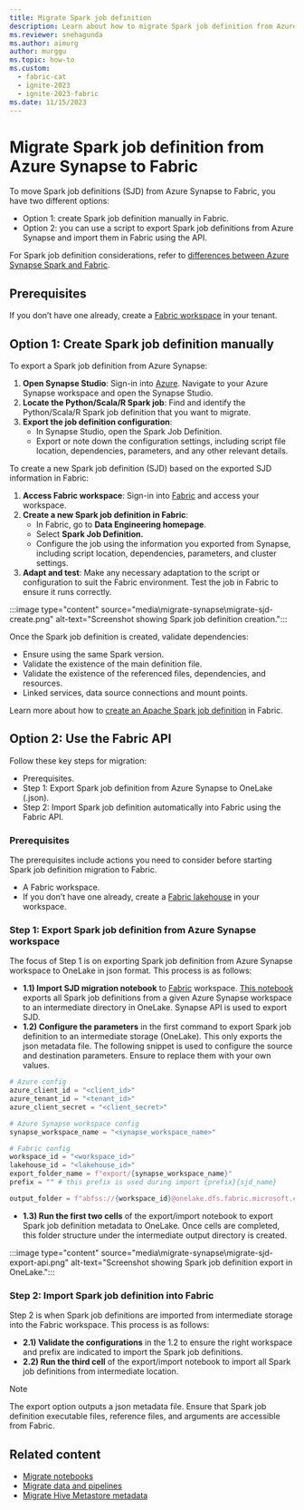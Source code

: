 ```yaml
---
title: Migrate Spark job definition
description: Learn about how to migrate Spark job definition from Azure Synapse Spark to Fabric.
ms.reviewer: snehagunda
ms.author: aimurg
author: murggu
ms.topic: how-to
ms.custom:
  - fabric-cat
  - ignite-2023
  - ignite-2023-fabric
ms.date: 11/15/2023
---
```


# Migrate Spark job definition from Azure Synapse to Fabric

To move Spark job definitions (SJD) from Azure Synapse to Fabric, you have two different options:

* Option 1: create Spark job definition manually in Fabric.
* Option 2: you can use a script to export Spark job definitions from Azure Synapse and import them in Fabric using the API.

For Spark job definition considerations, refer to [differences between Azure Synapse Spark and Fabric](comparison-between-fabric-and-azure-synapse-spark.md).

## Prerequisites

If you don’t have one already, create a [Fabric workspace](../get-started/create-workspaces.md) in your tenant.

## Option 1: Create Spark job definition manually

To export a Spark job definition from Azure Synapse:

1.	**Open Synapse Studio**: Sign-in into [Azure](https://portal.azure.com). Navigate to your Azure Synapse workspace and open the Synapse Studio.
1.	**Locate the Python/Scala/R Spark job**: Find and identify the Python/Scala/R Spark job definition that you want to migrate.
1.	**Export the job definition configuration**:
    * In Synapse Studio, open the Spark Job Definition.
    * Export or note down the configuration settings, including script file location, dependencies, parameters, and any other relevant details.

To create a new Spark job definition (SJD) based on the exported SJD information in Fabric:

1.	**Access Fabric workspace**: Sign-in into [Fabric](https://app.fabric.microsoft.com) and access your workspace.
1.	**Create a new Spark job definition in Fabric**:
    * In Fabric, go to **Data Engineering homepage**.
    * Select **Spark Job Definition.**
    * Configure the job using the information you exported from Synapse, including script location, dependencies, parameters, and cluster settings.
1.	**Adapt and test**: Make any necessary adaptation to the script or configuration to suit the Fabric environment. Test the job in Fabric to ensure it runs correctly.

:::image type="content" source="media\migrate-synapse\migrate-sjd-create.png" alt-text="Screenshot showing Spark job definition creation.":::

Once the Spark job definition is created, validate dependencies:
* Ensure using the same Spark version.
* Validate the existence of the main definition file. 
* Validate the existence of the referenced files, dependencies, and resources.
* Linked services, data source connections and mount points.

Learn more about how to [create an Apache Spark job definition](create-spark-job-definition.md) in Fabric.

## Option 2: Use the Fabric API

Follow these key steps for migration:
* Prerequisites.
* Step 1: Export Spark job definition from Azure Synapse to OneLake (.json).
* Step 2: Import Spark job definition automatically into Fabric using the Fabric API.

### Prerequisites
The prerequisites include actions you need to consider before starting Spark job definition migration to Fabric.

* A Fabric workspace.
* If you don’t have one already, create a [Fabric lakehouse](tutorial-build-lakehouse.md) in your workspace. 

### Step 1: Export Spark job definition from Azure Synapse workspace 

The focus of Step 1 is on exporting Spark job definition from Azure Synapse workspace to OneLake in json format. This process is as follows:

* **1.1) Import SJD migration notebook** to [Fabric](https://app.fabric.microsoft.com) workspace. [This notebook](https://github.com/microsoft/fabric-migration/tree/main/data-engineering/spark-sjd) exports all Spark job definitions from a given Azure Synapse workspace to an intermediate directory in OneLake. Synapse API is used to export SJD.
* **1.2) Configure the parameters** in the first command to export Spark job definition to an intermediate storage (OneLake). This only exports the json metadata file. The following snippet is used to configure the source and destination parameters. Ensure to replace them with your own values.

```python
# Azure config
azure_client_id = "<client_id>"
azure_tenant_id = "<tenant_id>"
azure_client_secret = "<client_secret>"

# Azure Synapse workspace config
synapse_workspace_name = "<synapse_workspace_name>"

# Fabric config
workspace_id = "<workspace_id>"
lakehouse_id = "<lakehouse_id>"
export_folder_name = f"export/{synapse_workspace_name}"
prefix = "" # this prefix is used during import {prefix}{sjd_name}

output_folder = f"abfss://{workspace_id}@onelake.dfs.fabric.microsoft.com/{lakehouse_id}/Files/{export_folder_name}"
```

* **1.3) Run the first two cells** of the export/import notebook to export Spark job definition metadata to OneLake. Once cells are completed, this folder structure under the intermediate output directory is created.

:::image type="content" source="media\migrate-synapse\migrate-sjd-export-api.png" alt-text="Screenshot showing Spark job definition export in OneLake.":::

### Step 2: Import Spark job definition into Fabric

Step 2 is when Spark job definitions are imported from intermediate storage into the Fabric workspace. This process is as follows:

* **2.1) Validate the configurations** in the 1.2 to ensure the right workspace and prefix are indicated to import the Spark job definitions.
* **2.2) Run the third cell** of the export/import notebook to import all Spark job definitions from intermediate location.

> [!NOTE]
> The export option outputs a json metadata file. Ensure that Spark job definition executable files, reference files, and arguments are accessible from Fabric.

## Related content

- [Migrate notebooks](migrate-synapse-notebooks.md)
- [Migrate data and pipelines](migrate-synapse-data-pipelines.md)
- [Migrate Hive Metastore metadata](migrate-synapse-hms-metadata.md)
